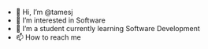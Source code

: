 - 👋 Hi, I’m @tamesj
- 👀 I’m interested in Software
- 🌱 I’m a student currently learning Software Development
- 📫 How to reach me 

<!---
tamesj/tamesj is a ✨ special ✨ repository because its `README.md` (this file) appears on your GitHub profile.
You can click the Preview link to take a look at your changes.
--->
